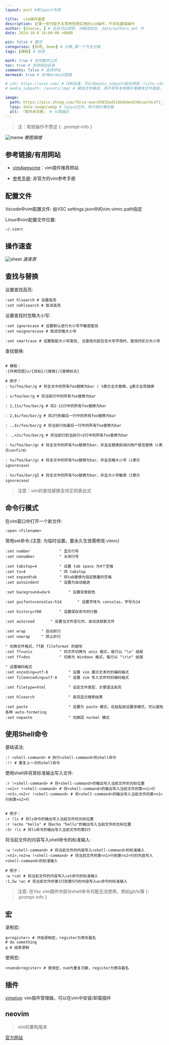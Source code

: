 ```yaml
---
layout: post #默认post布局

title:  vim操作速查
description: 记录一些可能不太常用但很实用的vim操作，不涉及基础操作
author: [diexie, ] # 此处可以简写，详细添加在 _data/authors.yml 中
date: 2024-10-8 16:00:00 +0800

pin: false # 置顶
categories: [杂项, Demo] # 分类,第一个为主分类
tags: [模板] # 标签

math: true # 支持数学公式
toc: true # 支持侧边目录
comments: false # 支持评论
mermaid: true # 支持mermaid图表

# cdn: https://xxxx.com/ # CDN加速，可以与media_subpath配合使用：[site.cdn/][page.media_subpath/]file.ext
# media_subpath: /assets/img/ # 媒体文件路径，用于简写本地图片等媒体文件路径，注意：封面图路径**会受影响**

image:
  path: https://picx.zhimg.com/70/v2-eaec95835ad51dbdb0ed240cae7dc4f1_1440w.avis?source=172ae18b&biz_tag=Post # 封面图
  lqip: data:image/webp # lqip占位符，用于图片懒加载
  alt: 『暂时未完善』 # 头图描述
---
```


> 注：常规操作不赘述
{: .prompt-info }

![meme](https://ts1.cn.mm.bing.net/th/id/R-C.7265713132701013b002773fa39b5b29?rik=eFi0Rv7nr42a%2bw&riu=http%3a%2f%2fuser-image.logdown.io%2fuser%2f3943%2fblog%2f3995%2fpost%2f296611%2fDkkLWnRT9SvJnnPgHtC6_vim_learning.jpg&ehk=TOCIxrey4gnLiez0Uq5HzDmsGA9eVYlc9Ost8v00Bjo%3d&risl=&pid=ImgRaw&r=0)
_梗图镇楼_

## 参考链接/有用网站

- [vimAwesome](https://vimawesome.com/)：vim插件推荐网站

- [参考手册](https://vim.wxnacy.com/): 非官方的vim参考手册

## 配置文件

Vscode中vim配置文件: 由VSC settings.json中的vim.vimrc.path指定

Linux中vim配置文件位置:

```vim
~/.vimrc
```

## 操作速查

![sheet](https://image-1252065837.picbj.myqcloud.com/cyleft/vim_cheat_sheet_for_programmers_print.png)
_速查表_

## 查找与替换

设置查找高亮:

```vim
:set hlsearch # 设置高亮
:set nohlsearch # 取消高亮
```

设置查找时忽略大小写:

```vim
:set ignorecase # 设置默认进行大小写不敏感查找
:set noignorecase # 取消忽略大小写

:set smartcase # 设置智能大小写查找, 当查找内容包含大写字母时，查找时区分大小写
```

查找替换:

```vim

# 模板：
:{作用范围}s/{目标}/{替换}/{替换标志}

# 例子：
: %s/foo/bar/g # 将全文中的所有foo替换为bar | %表示全文替换，g表示全局替换

: s/foo/bar/g # 将当前行中的所有foo替换为bar

: 2,11s/foo/bar/g # 将2-11行中的所有foo替换为bar

: 2,$s/foo/bar/g # 将2行到最后一行中的所有foo替换为bar

: .,$s/foo/bar/g # 将当前行到最后一行中的所有foo替换为bar

: .,+2s/foo/bar/g # 将当前行到当前行+2行中的所有foo替换为bar
```

```vim
: %s/foo/bar/gc # 将全文中的所有foo替换为bar，并且在替换前询问用户是否替换（c表示confirm）

: %s/foo/bar/gi # 将全文中的所有foo替换为bar，并且忽略大小写（i表示ignorecase）

: %s/foo/bar/gI # 将全文中的所有foo替换为bar，并且大小写敏感（I表示ignorecase）
```

> 注意：vim的查找替换支持正则表达式

## 命令行模式

在vim窗口中打开一个新文件:

```vim
:open <filename>
```

常用set命令:(注意: 为临时设置，要永久生效需修改.vimrc)

```vim
:set number				" 显示行号
:set nonumber			" 关闭行号

:set tabstop=4 			" 设置 tab space 为4个空格
:set ts=4				" 同 tabstop
:set expandtab			" 将tab替换为指定数量的空格
:set autoindent			" 设置为自动缩进

:set background=dark		" 设置背景颜色

:set guifont=consolas:h14		" 设置字体为 consolas，字号为14

:set history=700		" 设置保存命令的行数

:set autoread		" 设置当文件变化时，自动读取新文件

:set wrap		" 启动折行
:set nowrap		" 禁止折行

" 切换文件格式，ff是 fileformat 的缩写
:set ff=unix			" 将文件切换为 unix 格式，每行以 "\n" 结尾 
:set ff=dos				" 切换为 Windows 格式，每行以 "\r\n" 结尾

" 设置编码格式
:set encoding=utf-8			" 设置 vim 展示文本时的编码格式
:set fileencoding=utf-8		" 设置 vim 写入文件时的编码格式

:set filetype=html			" 设定文件类型，方便语法高亮

:set hlsearch				" 高亮显示搜索结果

:set paste					" 设置为 paste 模式，在粘贴前设置该模式，可以避免各种 auto-formating
:set nopaste				" 切换回 normal 模式
```

## 使用Shell命令

基础语法:

```vim
:! <shell-command> # 执行<shell-command>的shell命令
:!! # 重复上一次的shell命令
```

使用shell并将其标准输出写入文件:

```vim
:r !<shell-command> # 将<shell-command>的输出写入当前文件的光标位置
:<n1>r !<shell-command> # 将<shell-command>的输出写入当前文件的第<n1>行
:<n1>,<n2>r !<shell-command> # 将<shell-command>的输出写入当前文件的第<n1>行到第<n2>行
```

```vim

# 例子：
:r !ls # 将ls命令的输出写入当前文件的光标位置
:r !echo "hello" # 将echo "hello"的输出写入当前文件的光标位置
:5r !ls # 将ls命令的输出写入当前文件的第5行
```

将当前文件的内容写入shell命令的标准输入:

```vim
:w !<shell-command> # 将当前文件的内容写入<shell-command>的标准输入
:<n1>,<n2>w !<shell-command> # 将当前文件的第<n1>行到第<n2>行的内容写入<shell-command>的标准输入
```

```vim
# 例子：
:w !cat # 将当前文件的内容写入cat命令的标准输入
:1,5w !wc # 将当前文件的第1行到第5行的内容写入wc命令的标准输入
```

> 注意: 在Vsc vim插件中部分shell命令可能无法使用，例如git/ls等
{: .prompt-info }

## 宏

录制宏:

```vim
q<register> # 开始录制宏，register为寄存器名
# do something
q # 结束录制
```

使用宏:

```vim
<num>@<register> # 使用宏，num为重复次数，register为寄存器名
```

## 插件

[vimplug](https://github.com/junegunn/vim-plug): vim插件管理器，可以在vim中安装/卸载插件


## neovim

> vim的重构版本

[官方网站](https://neovim.io/)

